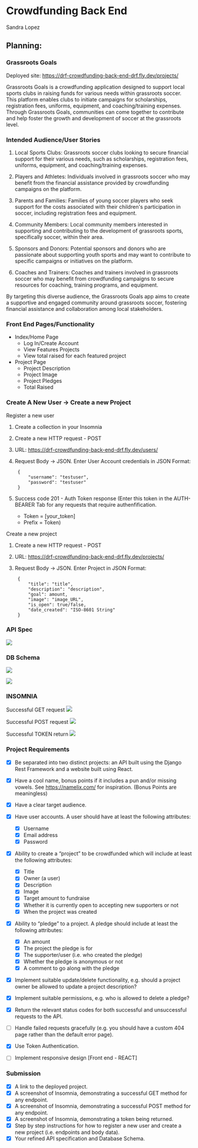 # Crowdfunding Back End
Sandra Lopez

## Planning:
### Grassroots Goals

Deployed site: https://drf-crowdfunding-back-end-drf.fly.dev/projects/

Grassroots Goals is a crowdfunding application designed to support local sports clubs in raising funds for various needs within grassroots soccer. This platform enables clubs to initiate campaigns for scholarships, registration fees, uniforms, equipment, and coaching/training expenses. Through Grassroots Goals, communities can come together to contribute and help foster the growth and development of soccer at the grassroots level.

### Intended Audience/User Stories
1. Local Sports Clubs:
Grassroots soccer clubs looking to secure financial support for their various needs, such as scholarships, registration fees, uniforms, equipment, and coaching/training expenses.


2. Players and Athletes:
Individuals involved in grassroots soccer who may benefit from the financial assistance provided by crowdfunding campaigns on the platform.

3. Parents and Families:
Families of young soccer players who seek support for the costs associated with their children's participation in soccer, including registration fees and equipment.

4. Community Members:
Local community members interested in supporting and contributing to the development of grassroots sports, specifically soccer, within their area.

5. Sponsors and Donors:
Potential sponsors and donors who are passionate about supporting youth sports and may want to contribute to specific campaigns or initiatives on the platform.

6. Coaches and Trainers:
Coaches and trainers involved in grassroots soccer who may benefit from crowdfunding campaigns to secure resources for coaching, training programs, and equipment.

By targeting this diverse audience, the Grassroots Goals app aims to create a supportive and engaged community around grassroots soccer, fostering financial assistance and collaboration among local stakeholders.

### Front End Pages/Functionality
- Index/Home Page
    - Log In/Create Account
    - View Features Projects
    - View total raised for each featured project
- Project Page
    - Project Description
    - Project Image
    - Project Pledges
    - Total Raised

### Create A New User -> Create a new Project
Register a new user
1. Create a collection in your Insomnia
2. Create a new HTTP request - POST
3. URL: https://drf-crowdfunding-back-end-drf.fly.dev/users/
4. Request Body -> JSON. Enter User Account credentials in JSON Format:
    
        {
            "username": "testuser",
            "password": "testuser"
        }
5. Success code 201 - Auth Token response (Enter this token in the AUTH-BEARER Tab for any requests that require authenfification. 
   - Token = [your_token]
   - Prefix = Token)

Create a new project
1. Create a new HTTP request - POST
2. URL: https://drf-crowdfunding-back-end-drf.fly.dev/projects/
3. Request Body -> JSON. Enter Project in JSON Format:

        {
            "title": "title",
            "description": "description",
            "goal": amount,
            "image": "image_URL",
            "is_open": true/false,
            "date_created": "ISO-8601 String"
        }

### API Spec

![]( crowdfunding/images/DRFapi.png )


### DB Schema
![]( crowdfunding/images/DRFschema.png )

![]( crowdfunding/images/erd.png )

### INSOMNIA
Successful GET request
![]( crowdfunding/images/GETprojects.png )

Successful POST request
![]( crowdfunding/images/POSTpledges.png )

Successful TOKEN return
![]( crowdfunding/images/returnedtoken.png )

### Project Requirements

 - [x] Be separated into two distinct projects: an API built using the Django Rest Framework and a website built using React.
 - [x] Have a cool name, bonus points if it includes a pun and/or missing vowels. See https://namelix.com/ for inspiration. (Bonus Points are meaningless)
 - [x] Have a clear target audience.
 - [x] Have user accounts. A user should have at least the following attributes: 
   - [x] Username
   - [x] Email address
   - [x] Password
 - [x] Ability to create a “project” to be crowdfunded which will include at least the following attributes:
   - [x] Title
   - [x] Owner (a user)
   - [x] Description
   - [x] Image
   - [x] Target amount to fundraise
   - [x] Whether it is currently open to accepting new supporters or not 
   - [x] When the project was created
 - [x] Ability to “pledge” to a project. A pledge should include at least the following attributes:
   - [x] An amount
   - [x] The project the pledge is for
   - [x] The supporter/user (i.e. who created the pledge) 
   - [x] Whether the pledge is anonymous or not
   - [x] A comment to go along with the pledge
 - [x] Implement suitable update/delete functionality, e.g. should a project owner be allowed to update a project description?
 - [x] Implement suitable permissions, e.g. who is allowed to delete a pledge?
 - [x] Return the relevant status codes for both successful and unsuccessful requests to the API.
 - [ ] Handle failed requests gracefully (e.g. you should have a custom 404 page rather than the default error page).
  
 - [x] Use Token Authentication.
 - [ ] Implement responsive design [Front end - REACT]

### Submission

 - [x] A link to the deployed project.
 - [x] A screenshot of Insomnia, demonstrating a successful GET method for any endpoint.
 - [x] A screenshot of Insomnia, demonstrating a successful POST method for any endpoint.
 - [x] A screenshot of Insomnia, demonstrating a token being returned.
 - [x] Step by step instructions for how to register a new user and create a new project (i.e. endpoints and body data).
 - [x] Your refined API specification and Database Schema.